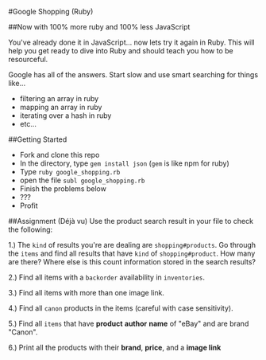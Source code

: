 #Google Shopping (Ruby)

##Now with 100% more ruby and 100% less JavaScript

You've already done it in JavaScript... now lets try it again in Ruby. This will help you get ready to dive into Ruby and should teach you how to be resourceful.

Google has all of the answers. Start slow and use smart searching for things like...

* filtering an array in ruby
* mapping an array in ruby
* iterating over a hash in ruby
* etc...

##Getting Started

* Fork and clone this repo
* In the directory, type `gem install json` (`gem` is like npm for ruby)
* Type `ruby google_shopping.rb`
* open the file `subl google_shopping.rb` 
* Finish the problems below
* ???
* Profit

##Assignment (Déjà vu)
Use the product search result in your file to check the following:

1.) The `kind` of results you're are dealing are `shopping#products`. Go through the `items` and find all results that have `kind` of `shopping#product`. How many are there? Where else is this count information stored in the search results?

2.) Find all items with a `backorder` availability in `inventories`.

3.) Find all items with more than one image link.

4.) Find all `canon` products in the items (careful with case sensitivity).

5.) Find all `items` that have **product** **author** **name** of "eBay" and are brand "Canon".

6.) Print all the products with their **brand**, **price**, and a **image link**
